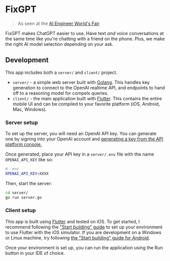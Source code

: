 # FixGPT

> As seen at the [AI Engineer World's Fair](https://www.ai.engineer)

FixGPT makes ChatGPT easier to use. Have text *and* voice conversations at the same time like you're chatting with a friend on the phone. Plus, we make the right AI model selection depending on your ask.

## Development

This app includes both a `server/` and `client/` project.
- `server/` - a simple web server built with [Golang](https://golang.org/dl/). This handles key generation to connect to the OpenAI realtime API, and endpoints to hand off to a reasoning model for compelx queries.
- `client/` - the main application built with [Flutter](https://flutter.dev). This contains the entire mobile UI and can be compiled to your favorite platform (iOS, Android, Mac, Windows).

### Server setup

To set up the server, you will need an OpenAI API key. You can generate one by signing into your OpenAI account and [generating a key from the API platform console.](https://platform.openai.com/api-keys)

Once generated, place your API key in a `server/.env` file with the name `OPENAI_API_KEY` like so:

```sh
# .env
OPENAI_API_KEY=XXXX
```

Then, start the server:

```sh
cd server/
go run server.go
```

### Client setup

This app is built using [Flutter](https://flutter.dev) and tested on iOS. To get started, I recommend following the ["Start building" guide](https://docs.flutter.dev/get-started/install/macos/mobile-ios) to set up your environment to use Flutter with the iOS simulator. If you are development on a Windows or Linux machine, try following [the "Start building" guide for Android](https://docs.flutter.dev/get-started/install/macos/mobile-android).

Once your environment is set up, you can run the application using the Run button in your IDE of choice.


